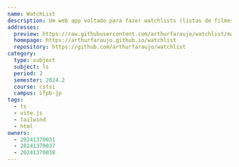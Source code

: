 ```yaml
---
name: WatchList
description: Um web app voltado para fazer watchlists (listas de filmes/séries para assistir e avaliar) em conjunto com amigos.
addresses:
  preview: https://raw.githubusercontent.com/arthurfaraujo/watchlist/main/preview.png
  homepage: https://arthurfaraujo.github.io/watchlist
  repository: https://github.com/arthurfaraujo/watchlist
category:
  type: subject
  subject: ls
  period: 2
  semester: 2024.2
  course: cstsi
  campus: ifpb-jp
tags:
  - ts
  - vite.js
  - tailwind
  - html
owners:
  - 20241370031
  - 20241370037
  - 20241370038
---
```

